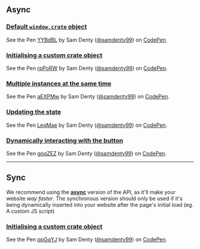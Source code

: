 ## Async

### [Default `window.crate` object](https://codepen.io/samdenty99/pen/YYBdBL)
<p data-height="265" data-theme-id="dark" data-slug-hash="YYBdBL" data-default-tab="html,result" data-user="samdenty99" data-embed-version="2" data-pen-title="YYBdBL" class="codepen">See the Pen <a href="https://codepen.io/samdenty99/pen/YYBdBL/">YYBdBL</a> by Sam Denty (<a href="https://codepen.io/samdenty99">@samdenty99</a>) on <a href="https://codepen.io">CodePen</a>.</p>
<script async src="https://production-assets.codepen.io/assets/embed/ei.js"></script>

### [Initialising a custom crate object](https://codepen.io/samdenty99/pen/rpPoRW)
<p data-height="265" data-theme-id="dark" data-slug-hash="rpPoRW" data-default-tab="html,result" data-user="samdenty99" data-embed-version="2" data-pen-title="rpPoRW" class="codepen">See the Pen <a href="https://codepen.io/samdenty99/pen/rpPoRW/">rpPoRW</a> by Sam Denty (<a href="https://codepen.io/samdenty99">@samdenty99</a>) on <a href="https://codepen.io">CodePen</a>.</p>
<script async src="https://production-assets.codepen.io/assets/embed/ei.js"></script>



### [Multiple instances at the same time](https://codepen.io/samdenty99/pen/aEXPMw)
<p data-height="265" data-theme-id="dark" data-slug-hash="aEXPMw" data-default-tab="html,result" data-user="samdenty99" data-embed-version="2" data-pen-title="aEXPMw" class="codepen">See the Pen <a href="https://codepen.io/samdenty99/pen/aEXPMw/">aEXPMw</a> by Sam Denty (<a href="https://codepen.io/samdenty99">@samdenty99</a>) on <a href="https://codepen.io">CodePen</a>.</p>
<script async src="https://production-assets.codepen.io/assets/embed/ei.js"></script>



### [Updating the state](https://codepen.io/samdenty99/pen/LeqMae)
<p data-height="265" data-theme-id="dark" data-slug-hash="LeqMae" data-default-tab="html,result" data-user="samdenty99" data-embed-version="2" data-pen-title="LeqMae" class="codepen">See the Pen <a href="https://codepen.io/samdenty99/pen/LeqMae/">LeqMae</a> by Sam Denty (<a href="https://codepen.io/samdenty99">@samdenty99</a>) on <a href="https://codepen.io">CodePen</a>.</p>
<script async src="https://production-assets.codepen.io/assets/embed/ei.js"></script>



### [Dynamically interacting with the button](https://codepen.io/samdenty99/pen/goqZEZ)
<p data-height="265" data-theme-id="dark" data-slug-hash="goqZEZ" data-default-tab="html,result" data-user="samdenty99" data-embed-version="2" data-pen-title="goqZEZ" class="codepen">See the Pen <a href="https://codepen.io/samdenty99/pen/goqZEZ/">goqZEZ</a> by Sam Denty (<a href="https://codepen.io/samdenty99">@samdenty99</a>) on <a href="https://codepen.io">CodePen</a>.</p>
<script async src="https://production-assets.codepen.io/assets/embed/ei.js"></script>

<hr>

## Sync
We recommend using the **[async](#async)** version of the API, as it'll make your website *way faster*. The synchronous version should only be used if it's being dynamically inserted into your website after the page's initial load (eg. A custom JS script)

### [Initialising a custom crate object](https://codepen.io/samdenty99/pen/ppGqYJ)
<p data-height="265" data-theme-id="dark" data-slug-hash="ppGqYJ" data-default-tab="html,result" data-user="samdenty99" data-embed-version="2" data-pen-title="ppGqYJ" class="codepen">See the Pen <a href="https://codepen.io/samdenty99/pen/ppGqYJ/">ppGqYJ</a> by Sam Denty (<a href="https://codepen.io/samdenty99">@samdenty99</a>) on <a href="https://codepen.io">CodePen</a>.</p>
<script async src="https://production-assets.codepen.io/assets/embed/ei.js"></script>